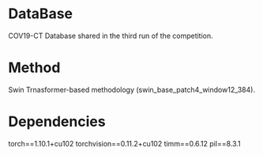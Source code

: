 # DataBase
COV19-CT Database shared in the third run of the competition.

# Method
Swin Trnasformer-based methodology (swin_base_patch4_window12_384).

# Dependencies
torch==1.10.1+cu102
torchvision==0.11.2+cu102
timm==0.6.12
pil==8.3.1



